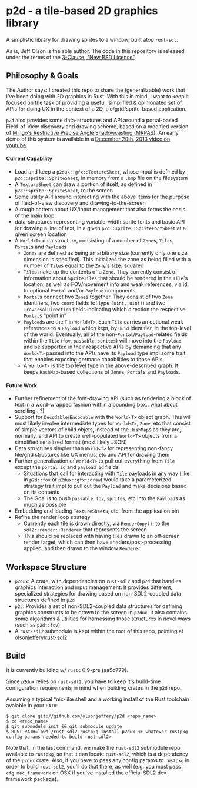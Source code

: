# p2d - a tile-based 2D graphics library

A simplistic library for drawing sprites to a window, built atop `rust-sdl`.

As is, Jeff Olson is the sole author. The code in this repository is released under the terms of the [3-Clause, "New BSD License"](https://en.wikipedia.org/wiki/BSD_licenses#3-clause_license_.28.22Revised_BSD_License.22.2C_.22New_BSD_License.22.2C_or_.22Modified_BSD_License.22.29).

## Philosophy & Goals

The Author says: I created this repo to share the (generalizable) work that I've been doing with 2D graphics in Rust. With this in mind, I want to keep it focused on the task of providing a useful, simplified & opinionated set of APIs for doing UX in the context of a 2D, tile/grid/sprite-based application.

`p2d` also provides some data-structures and API around a portal-based Field-of-View discovery and drawing scheme, based on a modified version of [Mingo's Restrictive Precise Angle Shadowcasting (MRPAS)](http://roguebasin.roguelikedevelopment.org/index.php?title=Restrictive_Precise_Angle_Shadowcasting). An early demo of this system is available in a [December 20th, 2013 video on youtube](https://www.youtube.com/watch?v=6WPm2mOZuQI).

#### Current Capability

- Load and keep a `p2dux::gfx::TextureSheet`, whose input is defined by `p2d::sprite::SpriteSheet`, in memory from a `.bmp` file on the filesystem
- A `TextureSheet` can draw a portion of itself, as defined in `p2d::sprite::SpriteSheet`, to the screen
- Some utility API around interacting with the above items for the purpose of field-of-view discovery and drawing-to-the-screen
- A rough pattern about UX/input management that also forms the basis of the main loop
- data-structures representing variable-width sprite fonts and basic API for drawing a line of text, in a given `p2d::sprite::SpriteFontSheet` at a given screen location
- A `World<T>` data structure, consisting of a number of `Zone`s, `Tile`s, `Portal`s and `Payload`s
    - `Zone`s are defined as being an arbitrary size (currently only one size dimension is specified). This initializes the zone as being filled with a number of `Tile`s equal to the `Zone`'s size, squared
    - `Tile`s make up the contents of a `Zone`. They currently consist of information about `SpriteTiles` that should be rendered in the `Tile`'s location, as well as FOV/movement info and weak references, via id, to optional `Portal` and/or `Payload` components
    - `Portal`s connect two `Zone`s together. They consist of two `Zone` identifiers, two `coord` fields (of type `(uint, uint)`) and two `TraversalDirection` fields indicating which direction the respective `Portal`s "point in"
    - `Payload`s are the `T` in `World<T>`. Each `Tile` carries an optional weak references to a `Payload` which kept, by `Uuid` identifier, in the top-level of the world. Eventually, all of the non-`Portal`/`Payload`-related fields within the `Tile` (`fov`, `passable`, `sprites`) will move into the `Payload` and be supported in their respective APIs by demanding that any `World<T>` passed into the APIs have its `Payload` type impl some trait that enables exposing germane capabilities to those APIs
    - A `World<T>` is the top level type in the above-described graph. It keeps `HashMap`-based collections of `Zone`s, `Portal`s and `Payload`s.

#### Future Work

- Further refinement of the font-drawing API (such as rendering a block of text in a word-wrapped fashion within a bounding box.. what about scrolling.. ?)
- Support for `Decodable`/`Encodable` with the `World<T>` object graph. This will most likely involve intermediate types for `World<T>`, `Zone`, etc that consist of simple vectors of child objets, instead of the `HashMap`s as they are, normally, and API to create well-populated `World<T>` objects from a simplified serialized format (most likely JSON)
- Data structures simpler than `World<T>` for representing non-fancy tile/grid structures like UX menus, etc and API for drawing them
- Further generalization of `World<T>` to pull out everything from `Tile` except the `portal_id` and `payload_id` fields
  - Situations that call for interacting with `Tile` payloads in any way (like in `p2d::fov` or `p2dux::gfx::draw`) would take a parameterized strategy trait impl to pull out the `Payload` and make decisions based on its contents
  - The Goal is to push `passable`, `fov`, `sprites`, etc into the `Payload`s as much as possible
- Embedding and loading `TextureSheet`s, etc, from the application bin
- Refine the render loop strategy
  - Currently each tile is drawn directly, via `RenderCopy()`, to the `sdl2::render::Renderer` that represents the screen
  - This should be replaced with having tiles drawn to an off-screen render target, which can then have shaders/post-processing applied, and then drawn to the window `Renderer`

## Workspace Structure

- `p2dux`: A crate, with dependencies on `rust-sdl2` and `p2d` that handles graphics interaction and input management. It provides different, specialized strategies for drawing based on non-SDL2-coupled data structures defined in `p2d`
- `p2d`: Provides a set of non-SDL2-coupled data structures for defining graphics constructs to be drawn to the screen in `p2dux`. It also contains some algorithms & utilities for harnessing those structures in novel ways (such as `p2d::fov`)
- A `rust-sdl2` submodule is kept within the root of this repo, pointing at [olsonjeffery/rust-sdl2](http://github.com/olsonjeffery/rust-sdl2)

## Build

It is currently building w/ `rustc` 0.9-pre (aa5d779).

Since `p2dux` relies on `rust-sdl2`, you have to keep it's build-time configuration requirements in mind when building crates in the `p2d` repo.

Assuming a typical *nix-like shell and a working install of the Rust toolchain avaiable in your `PATH`:

~~~~
$ git clone git://github.com/olsonjeffery/p2d <repo_name>
$ cd <repo_name>
$ git submodule init && git submodule update
$ RUST_PATH=`pwd`/rust-sdl2 rustpkg install p2dux <+ whatever rustpkg config params needed to build rust-sdl2>
~~~~

Note that, in the last command, we make the `rust-sdl2` submodule repo available to `rustpkg`, so that it can locate `rust-sdl2`, which is a dependency of the `p2dux` crate. Also, if you have to pass any config params to `rustpkg` in order to build `rust-sdl2`, you'll do that there, as well (e.g. you must pass `--cfg mac_framework` on OSX if you've installed the official SDL2 dev framework package).
